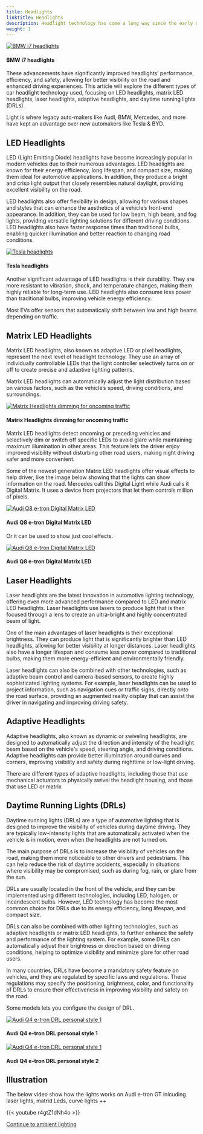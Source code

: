 ```yaml
---
title: Headlights
linktitle: Headlights
description: Headlight technology has come a long way since the early days of automotive lighting, evolving from basic incandescent bulbs to sophisticated LED, matrix LED, and laser headlights.
weight: 1
---
```

<!-- markdownlint-disable MD033 -->

<figur>
    <a href="https://media.evkx.net/multimedia/technology/lights/headlights/bmwi7headlights.jpg">
    <img src="https://media.evkx.net/multimedia/technology/lights/headlights/bmwi7headlights_st.jpg" alt="BMW i7 headlights" title="BMW i7 headlights">
    </a>
    <figcaption><h4>BMW i7 headlights</h4></figcaption>
</figur>

These advancements have significantly improved headlights’ performance, efficiency, and safety, allowing for better visibility on the road and enhanced driving experiences. This article will explore the different types of car headlight technology used, focusing on LED headlights, matrix LED headlights, laser headlights, adaptive headlights, and daytime running lights (DRLs).

Light is where legacy auto-makers like Audi, BMW, Mercedes, and more have kept an advantage over new automakers like Tesla & BYD.

## LED Headlights

LED (Light Emitting Diode) headlights have become increasingly popular in modern vehicles due to their numerous advantages. LED headlights are known for their energy efficiency, long lifespan, and compact size, making them ideal for automotive applications. In addition, they produce a bright and crisp light output that closely resembles natural daylight, providing excellent visibility on the road.

LED headlights also offer flexibility in design, allowing for various shapes and styles that can enhance the aesthetics of a vehicle’s front-end appearance. In addition, they can be used for low beam, high beam, and fog lights, providing versatile lighting solutions for different driving conditions. LED headlights also have faster response times than traditional bulbs, enabling quicker illumination and better reaction to changing road conditions.

<figur>
    <a href="https://media.evkx.net/multimedia/technology/lights/headlights/teslaheadlights.jpg">
    <img src="https://media.evkx.net/multimedia/technology/lights/headlights/teslaheadlights_st.jpg" alt="Tesla headlights" title="Tesla headlights">
    </a>
    <figcaption><h4>Tesla headlights</h4></figcaption>
</figur>

Another significant advantage of LED headlights is their durability. They are more resistant to vibration, shock, and temperature changes, making them highly reliable for long-term use. LED headlights also consume less power than traditional bulbs, improving vehicle energy efficiency.

Most EVs offer sensors that automatically shift between low and high beams depending on traffic.

## Matrix LED Headlights

Matrix LED headlights, also known as adaptive LED or pixel headlights, represent the next level of headlight technology. They use an array of individually controllable LEDs that the light controller selectively turns on or off to create precise and adaptive lighting patterns.

Matrix LED headlights can automatically adjust the light distribution based on various factors, such as the vehicle’s speed, driving conditions, and surroundings.

<figur>
    <a href="https://media.evkx.net/multimedia/technology/lights/headlights/matrixdim.jpg">
    <img src="https://media.evkx.net/multimedia/technology/lights/headlights/matrixdim_st.jpg" alt="Matrix Headlights dimming for oncoming traffic" title="Matrix Headlights dimming for oncoming traffic">
    </a>
    <figcaption><h4>Matrix Headlights dimming for oncoming traffic</h4></figcaption>
</figur>

Matrix LED headlights detect oncoming or preceding vehicles and selectively dim or switch off specific LEDs to avoid glare while maintaining maximum illumination in other areas. This feature lets the driver enjoy improved visibility without disturbing other road users, making night driving safer and more convenient.

Some of the newest generation Matrix LED headlights offer visual effects to help driver, like the image below showing that the lights can show information on the road. Mercedes call this Digital Light while Audi calls it Digital Matrix.  It uses a device from projectors that let them controls million of pixels. 

<figur>
    <a href="https://media.evkx.net/multimedia/technology/lights/headlights/audiq8lights_1.jpg">
    <img src="https://media.evkx.net/multimedia/technology/lights/headlights/audiq8lights_1_st.jpg" alt="Audi Q8 e-tron Digital Matrix LED" title="Audi Q8 e-tron Digital Matrix LED">
    </a>
    <figcaption><h4>Audi Q8 e-tron Digital Matrix LED</h4></figcaption>
</figur>


Or it can be used to show just cool effects.

<figur>
    <a href="https://media.evkx.net/multimedia/technology/lights/headlights/sq8digitalmatrix.gif">
    <img src="https://media.evkx.net/multimedia/technology/lights/headlights/sq8digitalmatrix_st.gif" alt="Audi Q8 e-tron Digital Matrix LED" title="Audi Q8 e-tron Digital Matrix LED">
    </a>
    <figcaption><h4>Audi Q8 e-tron Digital Matrix LED</h4></figcaption>
</figur>


## Laser Headlights

Laser headlights are the latest innovation in automotive lighting technology, offering even more advanced performance compared to LED and matrix LED headlights. Laser headlights use lasers to produce light that is then focused through a lens to create an ultra-bright and highly concentrated beam of light.

One of the main advantages of laser headlights is their exceptional brightness. They can produce light that is significantly brighter than LED headlights, allowing for better visibility at longer distances. Laser headlights also have a longer lifespan and consume less power compared to traditional bulbs, making them more energy-efficient and environmentally friendly.

Laser headlights can also be combined with other technologies, such as adaptive beam control and camera-based sensors, to create highly sophisticated lighting systems. For example, laser headlights can be used to project information, such as navigation cues or traffic signs, directly onto the road surface, providing an augmented reality display that can assist the driver in navigating and improving driving safety.

## Adaptive Headlights

Adaptive headlights, also known as dynamic or swiveling headlights, are designed to automatically adjust the direction and intensity of the headlight beam based on the vehicle's speed, steering angle, and driving conditions. Adaptive headlights can provide better illumination around curves and corners, improving visibility and safety during nighttime or low-light driving.

There are different types of adaptive headlights, including those that use mechanical actuators to physically swivel the headlight housing, and those that use LED or matrix

## Daytime Running Lights (DRLs)

Daytime running lights (DRLs) are a type of automotive lighting that is designed to improve the visibility of vehicles during daytime driving. They are typically low-intensity lights that are automatically activated when the vehicle is in motion, even when the headlights are not turned on.

The main purpose of DRLs is to increase the visibility of vehicles on the road, making them more noticeable to other drivers and pedestrians. This can help reduce the risk of daytime accidents, especially in situations where visibility may be compromised, such as during fog, rain, or glare from the sun.

DRLs are usually located in the front of the vehicle, and they can be implemented using different technologies, including LED, halogen, or incandescent bulbs. However, LED technology has become the most common choice for DRLs due to its energy efficiency, long lifespan, and compact size.

DRLs can also be combined with other lighting technologies, such as adaptive headlights or matrix LED headlights, to further enhance the safety and performance of the lighting system. For example, some DRLs can automatically adjust their brightness or direction based on driving conditions, helping to optimize visibility and minimize glare for other road users.

In many countries, DRLs have become a mandatory safety feature on vehicles, and they are regulated by specific laws and regulations. These regulations may specify the positioning, brightness, color, and functionality of DRLs to ensure their effectiveness in improving visibility and safety on the road.

Some models lets you configure the design of DRL.

<figur>
    <a href="https://media.evkx.net/multimedia/technology/lights/headlights/q4drl_1.jpg">
    <img src="https://media.evkx.net/multimedia/technology/lights/headlights/q4drl_1_st.jpg" alt="Audi Q4 e-tron DRL personal style 1" title="Audi Q4 e-tron DRL personal style 1">
    </a>
    <figcaption><h4>Audi Q4 e-tron DRL personal style 1</h4></figcaption>
</figur>


<figur>
    <a href="https://media.evkx.net/multimedia/technology/lights/headlights/q4drl_2.jpg">
    <img src="https://media.evkx.net/multimedia/technology/lights/headlights/q4drl_2_st.jpg" alt="Audi Q4 e-tron DRL personal style 1" title="Audi Q4 e-tron DRL personal style 2">
    </a>
    <figcaption><h4>Audi Q4 e-tron DRL personal style 2</h4></figcaption>
</figur>



## Illustration

The below video show how the lights works on Audi e-tron GT inlcuding laser lights, matrid Leds, curve lights ++

{{< youtube r4gtZ1dNh4o >}}


[Continue to ambient lighting](../ambientlighting/)